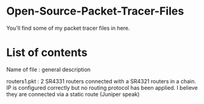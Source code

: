 # Open-Source-Packet-Tracer-Files

You'll find some of my packet tracer files in here.

# List of contents

Name of file : general description

routers1.pkt : 2 SR4331 routers connected with a SR4321 routers in a chain. IP is configured correctly but no routing protocol has been applied. I believe they are connected via a static route (Juniper speak)

